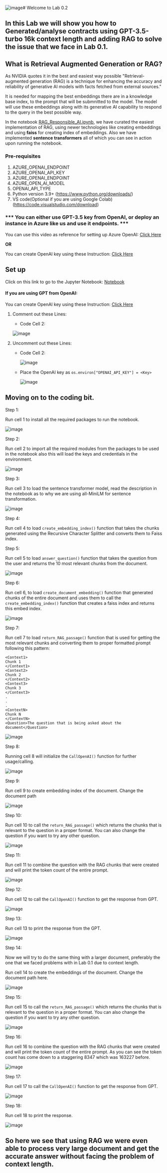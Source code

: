 ![image](https://github.com/initmahesh/MLAI-community-labs/assets/72710483/f1431206-b5aa-4121-9ad9-9a754dc9c40a)# Welcome to Lab 0.2
## In this Lab we will show you how to Generated/analyse contracts using GPT-3.5-turbo 16k context length and adding RAG to solve the issue that we face in Lab 0.1.

## What is Retrieval Augmented Generation or RAG?

As NVIDIA quotes it in the best and easiest way possible "Retrieval-augmented generation (RAG) is a technique for enhancing the accuracy and reliability of generative AI models with facts fetched from external sources."

It is needed for mapping the best embeddings there are in a knowledge base index, to the prompt that will be submnitted to the model. The model will use these embeddings along with its generative AI capability to respond to the query in the best possible way.

In the notebook [RAG_Responsible_AI.ipynb](WithRagGeneration.ipynb), we have curated the easiest implementation of RAG, using newer technologies like creating embeddings and using **faiss** for creating index of embeddings. Also we have implemented **sentence transformers** all of which you can see in action upon running the notebook.

### Pre-requisites

1. AZURE_OPENAI_ENDPOINT
2. AZURE_OPENAI_API_KEY
3. AZURE_OPENAI_ENDPOINT
4. AZURE_OPEN_AI_MODEL
5. OPENAI_API_TYPE
6. Python version 3.9+ (https://www.python.org/downloads/)
7. VS code(Optional if you are using Google Colab) (https://code.visualstudio.com/download)

### *** You can either use GPT-3.5 key from OpenAI, or deploy an instance in Azure like us and use it endpoints. ***

You can use this video as reference for setting up Azure OpenAI: [Click Here](https://youtu.be/XqoqgIZS2rc?t=245)

**OR**

You can create OpenAI key using these Instruction: [Click Here](../../Lab2-solargen-with-function-calling/openaiAPI.md)

## Set up

Click on this link to go to the Jupyter Notebook: [Notebook](Without_RAG_Generation.ipynb)

#### If you are using GPT from OpenAI:

You can create OpenAI key using these Instruction: [Click Here](../../Lab2-solargen-with-function-calling/openaiAPI.md)
1. Comment out these Lines:
   * Code Cell 2:
     
   ![image](https://github.com/initmahesh/MLAI-community-labs/assets/72710483/8fbaf5e3-4a60-4a2e-84da-d6ed249d1929)
2. Uncomment out these Lines:
   * Code Cell 2:
     
     ![image](https://github.com/initmahesh/MLAI-community-labs/assets/72710483/01b9a8e0-9808-4903-8890-35d59d3d898b)

   * Place the OpenAI key as ```os.environ["OPENAI_API_KEY"] = <Key>```
     
     ![image](https://github.com/initmahesh/MLAI-community-labs/assets/72710483/5eda36e8-3a8c-48ae-ad11-adfc592c94d9)

## Moving on to the coding bit.

Step 1:

Run cell 1 to install all the required packages to run the notebook.

![image](https://github.com/initmahesh/MLAI-community-labs/assets/72710483/4cb32efd-603f-4d23-b2dc-79b64f0d86e5)

Step 2:

Run cell 2 to import all the required modules from the packages to be used in the notebook also this will load the keys and credentials in the environment.

![image](https://github.com/initmahesh/MLAI-community-labs/assets/72710483/7a21a4d6-9382-47e5-87f3-71abe6822a96)

Step 3:

Run cell 3 to load the sentence transformer model, read the description in the notebook as to why we are using all-MiniLM for sentence transformation.

![image](https://github.com/initmahesh/MLAI-community-labs/assets/72710483/2098d762-2be6-4cc3-903d-8b5e93de6f65)

Step 4:

Run cell 4 to load `create_embedding_index()` function that takes the chunks generated using the Recursive Character Splitter and converts them to Faiss index.

Step 5:

Run cell 5 to load `answer_question()` function that takes the question from the user and returns the 10 most relevant chunks from the document.

![image](https://github.com/initmahesh/MLAI-community-labs/assets/72710483/b079085c-6f2e-4238-8e89-e7cb47957105)

Step 6:

Run cell 6, to load `create_document_embedding()` function that generated chunks of the entire document and uses them to call the `create_embedding_index()` function that creates a faiss index and returns this embed index.

![image](https://github.com/initmahesh/MLAI-community-labs/assets/72710483/acc7ff45-46e2-4c88-98de-03325aa67df4)

Step 7:

Run cell 7 to load `return_RAG_passage()` function that is used for  getting the most relevant chunks and converting them to proper formatted prompt following this pattern:
```
<Context1>
Chunk 1
</Context1>
<Context2>
Chunk 2
</Context2>
<Context3>
Chunk 3
</Context3>
.
.
.
<ContextN>
Chunk N
</ContextN>
<Question>The question that is being asked about the document</Question>
```
![image](https://github.com/initmahesh/MLAI-community-labs/assets/72710483/fbb87e3c-3194-41dc-b45c-7c863ec03f6a)

Step 8:

Running cell 8 will initialize the `CallOpenAI()` function for further usage/calling.

![image](https://github.com/initmahesh/MLAI-community-labs/assets/72710483/5c7b5a59-b732-42da-a6c9-b71c16050fa7)

Step 9:

Run cell 9 to create embedding index of the document. Change the document path 

![image](https://github.com/initmahesh/MLAI-community-labs/assets/72710483/24738cf4-1a82-495d-8cea-e9438c46d10d)

Step 10:

Run cell 10 to call the `return_RAG_passage()` which returns the chunks that is relevant to the question in a proper format. You can also change the question if you want to try any other question.

![image](https://github.com/initmahesh/MLAI-community-labs/assets/72710483/5f6d070a-90c8-497b-b10d-b32e91cb84d1)

Step 11:

Run cell 11 to combine the question with the RAG chunks that were created and will print the token count of the entire prompt.

![image](https://github.com/initmahesh/MLAI-community-labs/assets/72710483/fcda4748-3207-4ca2-8e44-03bb775f57f4)

Step 12:

Run cell 12 to call the `CallOpenAI()` function to get the response from GPT.

![image](https://github.com/initmahesh/MLAI-community-labs/assets/72710483/ca17a6da-3e24-420f-b333-01af875ac514)

Step 13:

Run cell 13 to print the response from the GPT.

![image](https://github.com/initmahesh/MLAI-community-labs/assets/72710483/dbe126f9-018e-41c4-91f5-9592947f3583)

Step 14:

Now we will try to do the same thing with a larger document, preferably the one that we faced problems with in Lab 0.1 due to context length.

Run cell 14 to create the embeddings of the document. Change the document path here.

![image](https://github.com/initmahesh/MLAI-community-labs/assets/72710483/34de34a3-4237-4bc3-8cab-f44eca0b9403)

Step 15:

Run cell 15 to call the `return_RAG_passage()` which returns the chunks that is relevant to the question in a proper format. You can also change the question if you want to try any other question.

![image](https://github.com/initmahesh/MLAI-community-labs/assets/72710483/ce08f5aa-d8b9-46f9-a322-daa563635911)

Step 16:

Run cell 16 to combine the question with the RAG chunks that were created and will print the token count of the entire prompt. As you can see the token count has come down to a staggering 8347 which was 163227 before.

![image](https://github.com/initmahesh/MLAI-community-labs/assets/72710483/daa72ef3-47f2-4d7c-b453-80b67915d7f2)

Step 17:

Run cell 17 to call the `CallOpenAI()` function to get the response from GPT.

![image](https://github.com/initmahesh/MLAI-community-labs/assets/72710483/f77a60ea-cf60-44c0-8758-53301aee50e6)

Step 18:

Run cell 18 to print the response.

![image](https://github.com/initmahesh/MLAI-community-labs/assets/72710483/ad67c57c-7747-41d3-bad7-8ab67784982a)

## So here we see that using RAG we were even able to process very large document and get the accurate answer without facing the problem of context length.
